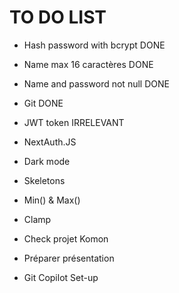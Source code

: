 # TO DO LIST
- Hash password with bcrypt DONE
- Name max 16 caractères DONE
- Name and password not null DONE
- Git DONE

- JWT token IRRELEVANT

- NextAuth.JS
- Dark mode
- Skeletons
- Min() & Max()
- Clamp
- Check projet Komon
- Préparer présentation
- Git Copilot Set-up